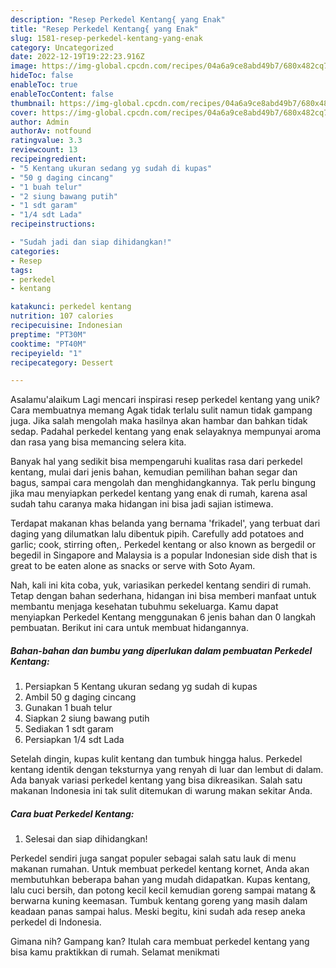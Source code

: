 ```yaml
---
description: "Resep Perkedel Kentang{ yang Enak"
title: "Resep Perkedel Kentang{ yang Enak"
slug: 1581-resep-perkedel-kentang-yang-enak
category: Uncategorized
date: 2022-12-19T19:22:23.916Z
image: https://img-global.cpcdn.com/recipes/04a6a9ce8abd49b7/680x482cq70/perkedel-kentang-foto-resep-utama.jpg
hideToc: false
enableToc: true
enableTocContent: false
thumbnail: https://img-global.cpcdn.com/recipes/04a6a9ce8abd49b7/680x482cq70/perkedel-kentang-foto-resep-utama.jpg
cover: https://img-global.cpcdn.com/recipes/04a6a9ce8abd49b7/680x482cq70/perkedel-kentang-foto-resep-utama.jpg
author: Admin
authorAv: notfound
ratingvalue: 3.3
reviewcount: 13
recipeingredient:
- "5 Kentang ukuran sedang yg sudah di kupas"
- "50 g daging cincang"
- "1 buah telur"
- "2 siung bawang putih"
- "1 sdt garam"
- "1/4 sdt Lada"
recipeinstructions:

- "Sudah jadi dan siap dihidangkan!"
categories:
- Resep
tags:
- perkedel
- kentang

katakunci: perkedel kentang 
nutrition: 107 calories
recipecuisine: Indonesian
preptime: "PT30M"
cooktime: "PT40M"
recipeyield: "1"
recipecategory: Dessert

---
```



Asalamu'alaikum Lagi mencari inspirasi resep perkedel kentang yang unik? Cara membuatnya memang Agak tidak terlalu sulit namun tidak gampang juga. Jika salah mengolah maka hasilnya akan hambar dan bahkan tidak sedap. Padahal perkedel kentang yang enak selayaknya mempunyai aroma dan rasa yang bisa memancing selera kita.


Banyak hal yang sedikit bisa mempengaruhi kualitas rasa dari perkedel kentang, mulai dari jenis bahan, kemudian pemilihan bahan segar dan bagus, sampai cara mengolah dan menghidangkannya. Tak perlu bingung jika mau menyiapkan perkedel kentang yang enak di rumah, karena asal sudah tahu caranya maka hidangan ini bisa jadi sajian istimewa.

Terdapat makanan khas belanda yang bernama &#39;frikadel&#39;, yang terbuat dari daging yang dilumatkan lalu dibentuk pipih. Carefully add potatoes and garlic; cook, stirring often,. Perkedel kentang or also known as bergedil or begedil in Singapore and Malaysia is a popular Indonesian side dish that is great to be eaten alone as snacks or serve with Soto Ayam.


Nah, kali ini kita coba, yuk, variasikan perkedel kentang sendiri di rumah. Tetap dengan bahan sederhana, hidangan ini bisa memberi manfaat untuk membantu menjaga kesehatan tubuhmu sekeluarga. Kamu dapat menyiapkan Perkedel Kentang menggunakan 6 jenis bahan dan 0 langkah pembuatan. Berikut ini cara untuk membuat hidangannya.

<!--inarticleads1-->

##### Bahan-bahan dan bumbu yang diperlukan dalam pembuatan Perkedel Kentang:

1. Persiapkan 5 Kentang ukuran sedang yg sudah di kupas
1. Ambil 50 g daging cincang
1. Gunakan 1 buah telur
1. Siapkan 2 siung bawang putih
1. Sediakan 1 sdt garam
1. Persiapkan 1/4 sdt Lada


Setelah dingin, kupas kulit kentang dan tumbuk hingga halus. Perkedel kentang identik dengan teksturnya yang renyah di luar dan lembut di dalam. Ada banyak variasi perkedel kentang yang bisa dikreasikan. Salah satu makanan Indonesia ini tak sulit ditemukan di warung makan sekitar Anda. 

<!--inarticleads2-->

##### Cara buat Perkedel Kentang:


1. Selesai dan siap dihidangkan!

Perkedel sendiri juga sangat populer sebagai salah satu lauk di menu makanan rumahan. Untuk membuat perkedel kentang kornet, Anda akan membutuhkan beberapa bahan yang mudah didapatkan. Kupas kentang, lalu cuci bersih, dan potong kecil kecil kemudian goreng sampai matang &amp; berwarna kuning keemasan. Tumbuk kentang goreng yang masih dalam keadaan panas sampai halus. Meski begitu, kini sudah ada resep aneka perkedel di Indonesia. 

Gimana nih? Gampang kan? Itulah cara membuat perkedel kentang yang bisa kamu praktikkan di rumah. Selamat menikmati
